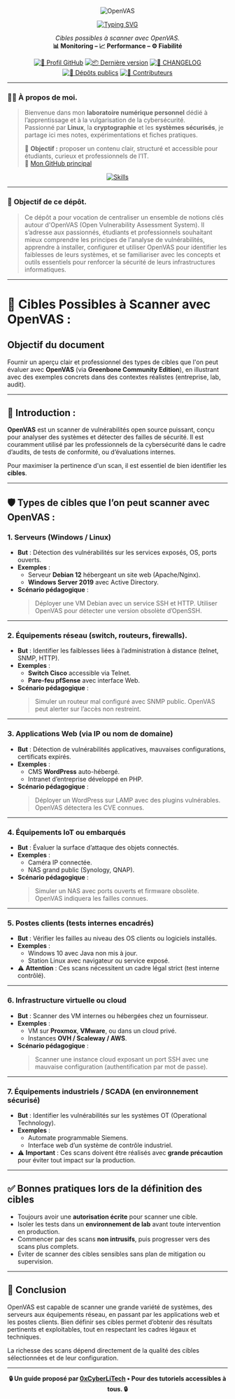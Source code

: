 <div align="center">

  ![OpenVAS](./images/OpenVAS.png)

  <a href="https://github.com/0xCyberLiTech">
    <img src="https://readme-typing-svg.herokuapp.com?font=Fira+Code&size=32&pause=1000&color=D14A4A&center=true&vCenter=true&width=650&lines=AUDIT+DE+SÉCURITÉ+AUTOMATISÉ;Identifier+•+Analyser+•+Sécuriser;OpenVAS+•+Pentesting+•+Rapports" alt="Typing SVG" />
  </a>
  
  <p align="center">
    <em>Cibles possibles à scanner avec OpenVAS.</em><br>
    <b>📊 Monitoring – 📈 Performance – ⚙️ Fiabilité</b>
  </p>
  
  [![🔗 Profil GitHub](https://img.shields.io/badge/Profil-GitHub-181717?logo=github&style=flat-square)](https://github.com/0xCyberLiTech)
  [![📦 Dernière version](https://img.shields.io/github/v/release/0xCyberLiTech/OpenVAS?label=version&style=flat-square&color=blue)](https://github.com/0xCyberLiTech/OpenVAS/releases/latest)
  [![📄 CHANGELOG](https://img.shields.io/badge/📄%20Changelog-OpenVAS-blue?style=flat-square)](https://github.com/0xCyberLiTech/OpenVAS/blob/main/CHANGELOG.md)
  [![📂 Dépôts publics](https://img.shields.io/badge/Dépôts-publics-blue?style=flat-square)](https://github.com/0xCyberLiTech?tab=repositories)
  [![👥 Contributeurs](https://img.shields.io/badge/👥%20Contributeurs-cliquez%20ici-007ec6?style=flat-square)](https://github.com/0xCyberLiTech/OpenVAS/graphs/contributors)

</div>

---

### 👨‍💻 **À propos de moi.**

> Bienvenue dans mon **laboratoire numérique personnel** dédié à l’apprentissage et à la vulgarisation de la cybersécurité.  
> Passionné par **Linux**, la **cryptographie** et les **systèmes sécurisés**, je partage ici mes notes, expérimentations et fiches pratiques.  
>  
> 🎯 **Objectif :** proposer un contenu clair, structuré et accessible pour étudiants, curieux et professionnels de l’IT.  
> 🔗 [Mon GitHub principal](https://github.com/0xCyberLiTech)

<p align="center">
  <a href="https://skillicons.dev">
    <img src="https://skillicons.dev/icons?i=linux,debian,bash,docker,nginx,git,vim" alt="Skills" />
  </a>
</p>

---

### 🎯 **Objectif de ce dépôt.**

> Ce dépôt a pour vocation de centraliser un ensemble de notions clés autour d'OpenVAS (Open Vulnerability Assessment System). Il s’adresse aux passionnés, étudiants et professionnels souhaitant mieux comprendre
> les principes de l'analyse de vulnérabilités, apprendre à installer, configurer et utiliser OpenVAS pour identifier les faiblesses de leurs systèmes, et se familiariser avec les concepts et outils essentiels
> pour renforcer la sécurité de leurs infrastructures informatiques.

---

# 🎯 Cibles Possibles à Scanner avec OpenVAS :

## Objectif du document  
Fournir un aperçu clair et professionnel des types de cibles que l'on peut évaluer avec **OpenVAS** (via **Greenbone Community Edition**), en illustrant avec des exemples concrets dans des contextes réalistes (entreprise, lab, audit).

---

## 🧭 Introduction :

**OpenVAS** est un scanner de vulnérabilités open source puissant, conçu pour analyser des systèmes et détecter des failles de sécurité. Il est couramment utilisé par les professionnels de la cybersécurité dans le cadre d’audits, de tests de conformité, ou d’évaluations internes.

Pour maximiser la pertinence d'un scan, il est essentiel de bien identifier les **cibles**.

---

## 🛡️ Types de cibles que l’on peut scanner avec OpenVAS :

### 1. Serveurs (Windows / Linux)
- **But** : Détection des vulnérabilités sur les services exposés, OS, ports ouverts.
- **Exemples** :
  - Serveur **Debian 12** hébergeant un site web (Apache/Nginx).
  - **Windows Server 2019** avec Active Directory.
- **Scénario pédagogique** :
  > Déployer une VM Debian avec un service SSH et HTTP. Utiliser OpenVAS pour détecter une version obsolète d’OpenSSH.

---

### 2. Équipements réseau (switch, routeurs, firewalls).
- **But** : Identifier les faiblesses liées à l’administration à distance (telnet, SNMP, HTTP).
- **Exemples** :
  - **Switch Cisco** accessible via Telnet.
  - **Pare-feu pfSense** avec interface Web.
- **Scénario pédagogique** :
  > Simuler un routeur mal configuré avec SNMP public. OpenVAS peut alerter sur l’accès non restreint.

---

### 3. Applications Web (via IP ou nom de domaine)
- **But** : Détection de vulnérabilités applicatives, mauvaises configurations, certificats expirés.
- **Exemples** :
  - CMS **WordPress** auto-hébergé.
  - Intranet d’entreprise développé en PHP.
- **Scénario pédagogique** :
  > Déployer un WordPress sur LAMP avec des plugins vulnérables. OpenVAS détectera les CVE connues.

---

### 4. Équipements IoT ou embarqués
- **But** : Évaluer la surface d’attaque des objets connectés.
- **Exemples** :
  - Caméra IP connectée.
  - NAS grand public (Synology, QNAP).
- **Scénario pédagogique** :
  > Simuler un NAS avec ports ouverts et firmware obsolète. OpenVAS indiquera les failles connues.

---

### 5. Postes clients (tests internes encadrés)
- **But** : Vérifier les failles au niveau des OS clients ou logiciels installés.
- **Exemples** :
  - Windows 10 avec Java non mis à jour.
  - Station Linux avec navigateur ou service exposé.
- ⚠️ **Attention** : Ces scans nécessitent un cadre légal strict (test interne contrôlé).

---

### 6. Infrastructure virtuelle ou cloud
- **But** : Scanner des VM internes ou hébergées chez un fournisseur.
- **Exemples** :
  - VM sur **Proxmox**, **VMware**, ou dans un cloud privé.
  - Instances **OVH / Scaleway / AWS**.
- **Scénario pédagogique** :
  > Scanner une instance cloud exposant un port SSH avec une mauvaise configuration (authentification par mot de passe).

---

### 7. Équipements industriels / SCADA (en environnement sécurisé)
- **But** : Identifier les vulnérabilités sur les systèmes OT (Operational Technology).
- **Exemples** :
  - Automate programmable Siemens.
  - Interface web d’un système de contrôle industriel.
- ⚠️ **Important** : Ces scans doivent être réalisés avec **grande précaution** pour éviter tout impact sur la production.

---

## ✅ Bonnes pratiques lors de la définition des cibles

- Toujours avoir une **autorisation écrite** pour scanner une cible.
- Isoler les tests dans un **environnement de lab** avant toute intervention en production.
- Commencer par des scans **non intrusifs**, puis progresser vers des scans plus complets.
- Éviter de scanner des cibles sensibles sans plan de mitigation ou supervision.

---

## 📌 Conclusion

OpenVAS est capable de scanner une grande variété de systèmes, des serveurs aux équipements réseau, en passant par les applications web et les postes clients. Bien définir ses cibles permet d’obtenir des résultats pertinents et exploitables, tout en respectant les cadres légaux et techniques.

La richesse des scans dépend directement de la qualité des cibles sélectionnées et de leur configuration.

---

<p align="center">
  <b>🔒 Un guide proposé par <a href="https://github.com/0xCyberLiTech">0xCyberLiTech</a> • Pour des tutoriels accessibles à tous. 🔒</b>
</p>

